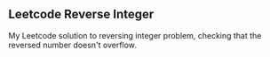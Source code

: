 ##  Leetcode Reverse Integer
My Leetcode solution to reversing integer problem, checking that the reversed number doesn't overflow.
